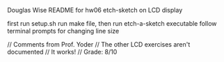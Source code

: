 Douglas Wise
README for hw06 etch-sketch on LCD display

first run setup.sh
run make file, then run etch-a-sketch executable
follow terminal prompts for changing line size

// Comments from Prof. Yoder
// The other LCD exercises aren't documented
// It works!
// Grade:  8/10